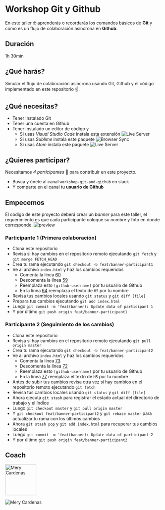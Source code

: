 # Workshop Git y Github
En este taller :nerd_face: aprenderás o recordarás los comandos básicos de **Git** y cómo es un flujo de colaboración asíncrona en **Github**.

## Duración
1h 30min

## ¿Qué harás?
Simular el flujo de colaboración asíncrona usando Git, Github y el código implementado en este repositorio :point_up:.

## ¿Qué necesitas?
- Tener instalado Git
- Tener una cuenta en Github
- Tener instalado un editor de código y
  - Si usas _Visual Studio Code_ instala esta extensión ![Live Server](https://marketplace.visualstudio.com/items?itemName=ritwickdey.LiveServer)
  - Si usas _Sublime_ instala este paquete ![Browser Sync](https://packagecontrol.io/packages/Browser%20Sync)
  - Si usas _Atom_ instala este paquete ![Live Server](https://atom.io/packages/atom-live-server)
  
## ¿Quieres participar?
Necesitamos _4 participantes_ :raising_hand: para contribuir en este proyecto.
- Busca y únete al canal `workshop-git-and-github` en slack
- Y comparte en el canal tu **usuario de Github**

## Empecemos
El código de este proyecto deberá crear un _banner_ para este taller, el requerimiento es que cada participante coloque su nombre y foto en donde corresponde.
![preview](https://user-images.githubusercontent.com/25912796/90475795-d134f080-e0ed-11ea-9ce0-5bbeaa3411de.png)


### Participante 1 (Primera colaboración)
- Clona este repositorio
- Revisa si hay cambios en el repositorio remoto ejecutando `git fetch` y `git merge FETCH_HEAD`
- Crea tu rama ejecutando `git checkout -b feat/banner-participant1`
- Ve al archivo `index.html` y haz los cambios requeridos
  - Comenta la línea [60](https://github.com/MeryCardenas23/Workshop-Git-and-Github/blob/master/index.html#L60)
  - Descomenta la línea [59](https://github.com/MeryCardenas23/Workshop-Git-and-Github/blob/master/index.html#L59)
  - Reemplaza esto `[github-username]` por tu usuario de Github
  - En la línea [64](https://github.com/MeryCardenas23/Workshop-Git-and-Github/blob/master/index.html#L64) reemplaza el texto de `H5` por tu nombre
- Revisa tus cambios locales usando `git status` y `git diff [file]`
- Prepara tus cambios ejecutando `git add index.html`
- Luego `git commit -m 'feat(banner): Update data of participant 1`
- Y por último `git push origin feat/banner-participant1`

### Participante 2 (Seguimiento de los cambios)
- Clona este repositorio
- Revisa si hay cambios en el repositorio remoto ejecutando `git pull origin master`
- Crea tu rama ejecutando `git checkout -b feat/banner-participant2`
- Ve al archivo `index.html` y haz los cambios requeridos
  - Comenta la línea [73](https://github.com/MeryCardenas23/Workshop-Git-and-Github/blob/master/index.html#L73)
  - Descomenta la línea [72](https://github.com/MeryCardenas23/Workshop-Git-and-Github/blob/master/index.html#L72)
  - Reemplaza esto `[github-username]` por tu usuario de Github
  - En la línea [77](https://github.com/MeryCardenas23/Workshop-Git-and-Github/blob/master/index.html#L77) reemplaza el texto de `H5` por tu nombre
- Antes de subir tus cambios revisa otra vez si hay cambios en el repositorio remoto ejecutando `git fetch`
- Revisa tus cambios locales usando `git status` y `git diff [file]`
- Ahora ejecuta `git stash` para registrar el estado actual del directorio de trabajo y el índice
- Luego `git checkout master` y `git pull origin master`
- Y `git checkout feat/banner-participant2` y `git rebase master` para actualizar tu rama con los últimos cambios
- Ahora `git stash pop` y `git add index.html` para recuperar tus cambios locales
- Luego `git commit -m 'feat(banner): Update data of participant 2`
- Y por último `git push origin feat/banner-participant2`

## Coach
<img src="https://avatars3.githubusercontent.com/u/25912796?v=4" width="100px;" alt="Mery Cardenas"/>

![Mery Cardenas](https://github.com/MeryCardenas23)
